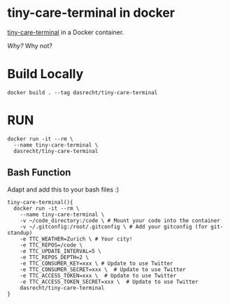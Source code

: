 # tiny-care-terminal in docker

[tiny-care-terminal](https://github.com/notwaldorf/tiny-care-terminal) in a Docker container.

*Why?*
Why not?

# Build Locally

```
docker build . --tag dasrecht/tiny-care-terminal
```

# RUN

```
docker run -it --rm \
  --name tiny-care-terminal \
  dasrecht/tiny-care-terminal
```


## Bash Function

Adapt and add this to your bash files :)

```
tiny-care-terminal(){
  docker run -it --rm \
    --name tiny-care-terminal \
    -v ~/code_directory:/code \ # Mount your code into the container
    -v ~/.gitconfig:/root/.gitconfig \ # Add your gitconfig (for git-standup)
    -e TTC_WEATHER=Zurich \ # Your city!
    -e TTC_REPOS=/code \
    -e TTC_UPDATE_INTERVAL=5 \
    -e TTC_REPOS_DEPTH=2 \
    -e TTC_CONSUMER_KEY=xxx \ # Update to use Twitter
    -e TTC_CONSUMER_SECRET=xxx \  # Update to use Twitter
    -e TTC_ACCESS_TOKEN=xxx \  # Update to use Twitter
    -e TTC_ACCESS_TOKEN_SECRET=xxx \  # Update to use Twitter
    dasrecht/tiny-care-terminal
}
```
